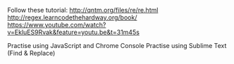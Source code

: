 Follow these tutorial: 
http://qntm.org/files/re/re.html
http://regex.learncodethehardway.org/book/
https://www.youtube.com/watch?v=EkluES9Rvak&feature=youtu.be&t=31m45s


Practise using JavaScript and Chrome Console 
Practise using Sublime Text (Find & Replace)

